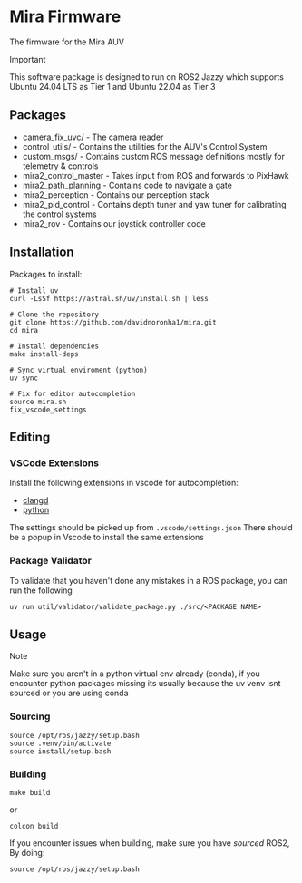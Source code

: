 # Mira Firmware
The firmware for the Mira AUV

> [!IMPORTANT]
> This software package is designed to run on ROS2 Jazzy which supports Ubuntu 24.04 LTS as Tier 1 and Ubuntu 22.04 as Tier 3

## Packages
- camera_fix_uvc/ - The camera reader
- control_utils/ - Contains the utilities for the AUV's Control System
- custom_msgs/ - Contains custom ROS message definitions mostly for telemetry & controls
- mira2_control_master - Takes input from ROS and forwards to PixHawk
- mira2_path_planning - Contains code to navigate a gate
- mira2_perception - Contains our perception stack
- mira2_pid_control - Contains depth tuner and yaw tuner for calibrating the control systems
- mira2_rov - Contains our joystick controller code

## Installation
Packages to install:
```
# Install uv
curl -LsSf https://astral.sh/uv/install.sh | less

# Clone the repository
git clone https://github.com/davidnoronha1/mira.git
cd mira

# Install dependencies
make install-deps

# Sync virtual enviroment (python)
uv sync

# Fix for editor autocompletion
source mira.sh
fix_vscode_settings
```

## Editing

### VSCode Extensions
Install the following extensions in vscode for autocompletion:
- [clangd](https://marketplace.visualstudio.com/items?itemName=llvm-vs-code-extensions.vscode-clangd)
- [python](https://marketplace.visualstudio.com/items?itemName=ms-python.python)

The settings should be picked up from `.vscode/settings.json`
There should be a popup in Vscode to install the same extensions

### Package Validator
To validate that you haven't done any mistakes in a ROS package, you can run the following 
```
uv run util/validator/validate_package.py ./src/<PACKAGE NAME>
```

## Usage

> [!NOTE]
> Make sure you aren't in a python virtual env already (conda), if you encounter python packages missing its usually because the uv venv isnt sourced or you are using conda

### Sourcing
```
source /opt/ros/jazzy/setup.bash
source .venv/bin/activate
source install/setup.bash
```

### Building
```
make build
```
or 
```
colcon build
```

If you encounter issues when building, make sure you have _sourced_ ROS2, By doing:
```
source /opt/ros/jazzy/setup.bash
```
